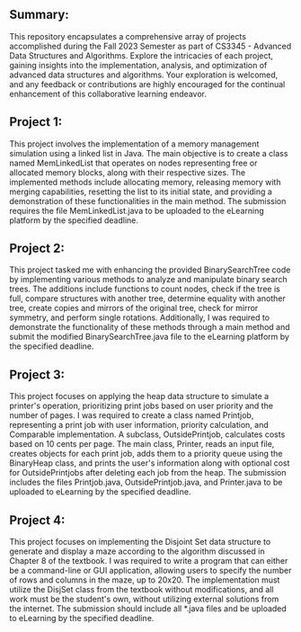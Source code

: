 <strong><h2>Summary:</h2></strong>
<p>This repository encapsulates a comprehensive array of projects accomplished during the Fall 2023 Semester as part of CS3345 - Advanced Data Structures and Algorithms. Explore the intricacies of each project, gaining insights into the implementation, analysis, and optimization of advanced data structures and algorithms. Your exploration is welcomed, and any feedback or contributions are highly encouraged for the continual enhancement of this collaborative learning endeavor.</p>

<strong><h2>Project 1:</h2></strong> 
<p>This project involves the implementation of a memory management simulation using a linked list in Java. The main objective is to create a class named MemLinkedList that operates on nodes representing free or allocated memory blocks, along with their respective sizes. The implemented methods include allocating memory, releasing memory with merging capabilities, resetting the list to its initial state, and providing a demonstration of these functionalities in the main method. The submission requires the file MemLinkedList.java to be uploaded to the eLearning platform by the specified deadline.</p>

<strong><h2>Project 2:</h2></strong> 
<p2>This project tasked me with enhancing the provided BinarySearchTree code by implementing various methods to analyze and manipulate binary search trees. The additions include functions to count nodes, check if the tree is full, compare structures with another tree, determine equality with another tree, create copies and mirrors of the original tree, check for mirror symmetry, and perform single rotations. Additionally, I was required to demonstrate the functionality of these methods through a main method and submit the modified BinarySearchTree.java file to the eLearning platform by the specified deadline.</p2>

<strong><h2>Project 3:</h2></strong> 
<p3>This project focuses on applying the heap data structure to simulate a printer's operation, prioritizing print jobs based on user priority and the number of pages. I was required to create a class named Printjob, representing a print job with user information, priority calculation, and Comparable implementation. A subclass, OutsidePrintjob, calculates costs based on 10 cents per page. The main class, Printer, reads an input file, creates objects for each print job, adds them to a priority queue using the BinaryHeap class, and prints the user's information along with optional cost for OutsidePrintjobs after deleting each job from the heap. The submission includes the files Printjob.java, OutsidePrintjob.java, and Printer.java to be uploaded to eLearning by the specified deadline.</p3>

<strong><h2>Project 4:</h2></strong> 
<p4>This project focuses on implementing the Disjoint Set data structure to generate and display a maze according to the algorithm discussed in Chapter 8 of the textbook. I was required to write a program that can either be a command-line or GUI application, allowing users to specify the number of rows and columns in the maze, up to 20x20. The implementation must utilize the DisjSet class from the textbook without modifications, and all work must be the student's own, without utilizing external solutions from the internet. The submission should include all *.java files and be uploaded to eLearning by the specified deadline.</p4>

